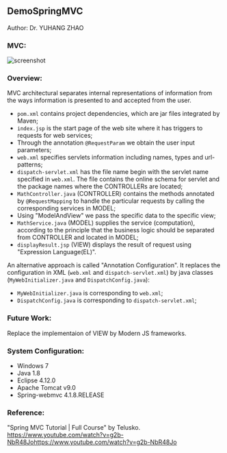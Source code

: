 ## DemoSpringMVC

Author: 
Dr. YUHANG ZHAO

### MVC:
![screenshot](https://upload.wikimedia.org/wikipedia/commons/thumb/9/9d/MVC-basic.svg/320px-MVC-basic.svg.png)

### Overview:
MVC architectural separates internal representations of information from the ways information is presented to and accepted from the user. 
- `pom.xml` contains project dependencies, which are jar files integrated by Maven;
- `index.jsp` is the start page of the web site where it has triggers to requests for web services;
- Through the annotation `@RequestParam` we obtain the user input parameters;
- `web.xml` specifies servlets information including names, types and url-patterns;
- `dispatch-servlet.xml` has the file name begin with the servlet name specified in `web.xml`. 
  The file contains the online schema for servlet and the package names where the CONTROLLERs are located;
- `MathController.java` (CONTROLLER) contains the methods annotated by `@RequestMapping` 
  to handle the particular requests by calling the corresponding services in MODEL;
- Using "ModelAndView" we pass the specific data to the specific view;
- `MathService.java` (MODEL) supplies the service (computation), according to the principle that 
  the business logic should be separated from CONTROLLER and located in MODEL;
- `displayResult.jsp` (VIEW) displays the result of request using "Expression Language(EL)".

An alternative approach is called "Annotation Configuration". 
It replaces the configuration in XML (`web.xml` and `dispatch-servlet.xml`) by java classes (`MyWebInitializer.java` and `DispatchConfig.java`): 
- `MyWebInitializer.java` is corresponding to `web.xml`;
- `DispatchConfig.java` is corresponding to `dispatch-servlet.xml`;

### Future Work:
Replace the implementaion of VIEW by Modern JS frameworks. 

### System Configuration:
- Windows 7
- Java 1.8
- Eclipse 4.12.0
- Apache Tomcat v9.0
- Spring-webmvc 4.1.8.RELEASE

### Reference:
"Spring MVC Tutorial | Full Course" by Telusko.
https://www.youtube.com/watch?v=g2b-NbR48Johttps://www.youtube.com/watch?v=g2b-NbR48Jo
